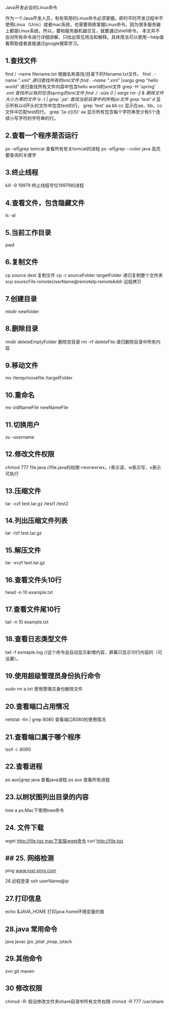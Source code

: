 Java开发必会的Linux命令

作为一个Java开发人员，有些常用的Linux命令必须掌握。即时平时开发过程中不使用Linux（Unix）或者mac系统，也需要熟练掌握Linux命令。因为很多服务器上都是Linux系统。所以，要和服务器机器交互，就要通过shell命令。
本文并不会对所有命令进行详细讲解，只给出常见用法和解释。具体用法可以使用--help查看帮助或者直接通过google搜索学习。

## 1.查找文件
find / -name filename.txt 根据名称查找/目录下的filename.txt文件。
find . -name "*.xml" 递归查找所有的xml文件
find . -name "*.xml" |xargs grep "hello world" 递归查找所有文件内容中包含hello world的xml文件
grep -H 'spring' *.xml 查找所以有的包含spring的xml文件
find ./ -size 0 | xargs rm -f & 删除文件大小为零的文件
ls -l | grep '.jar' 查找当前目录中的所有jar文件
grep 'test' d* 显示所有以d开头的文件中包含test的行。
grep 'test' aa bb cc 显示在aa，bb，cc文件中匹配test的行。
grep '[a-z]\{5\}' aa 显示所有包含每个字符串至少有5个连续小写字符的字符串的行。

## 2.查看一个程序是否运行
ps –ef|grep tomcat 查看所有有关tomcat的进程
ps -ef|grep --color java 高亮要查询的关键字

## 3.终止线程
kill -9 19979 终止线程号位19979的进程

## 4.查看文件，包含隐藏文件
ls -al

## 5.当前工作目录
pwd

## 6.复制文件
cp source dest 复制文件
cp -r sourceFolder targetFolder 递归复制整个文件夹
scp sourecFile romoteUserName@remoteIp:remoteAddr 远程拷贝

## 7.创建目录
mkdir newfolder

## 8.删除目录
rmdir deleteEmptyFolder 删除空目录 rm -rf deleteFile 递归删除目录中所有内容

## 9.移动文件
mv /temp/movefile /targetFolder

## 10.重命名
mv oldNameFile newNameFile

## 11.切换用户
su -username

## 12.修改文件权限
chmod 777 file.java //file.java的权限-rwxrwxrwx，r表示读、w表示写、x表示可执行

## 13.压缩文件
tar -czf test.tar.gz /test1 /test2

## 14.列出压缩文件列表
tar -tzf test.tar.gz

## 15.解压文件
tar -xvzf test.tar.gz

## 16.查看文件头10行
head -n 10 example.txt

## 17.查看文件尾10行
tail -n 10 example.txt

## 18.查看日志类型文件
tail -f exmaple.log //这个命令会自动显示新增内容，屏幕只显示10行内容的（可设置）。

## 19.使用超级管理员身份执行命令
sudo rm a.txt 使用管理员身份删除文件

## 20.查看端口占用情况
netstat -tln | grep 8080 查看端口8080的使用情况

## 21.查看端口属于哪个程序
lsof -i :8080

## 22.查看进程
ps aux|grep java 查看java进程
ps aux 查看所有进程

## 23.以树状图列出目录的内容
tree a
ps:Mac下使用tree命令

## 24. 文件下载
wget http://file.tgz mac下安装wget命令
curl http://file.tgz

## ## 25. 网络检测
ping www.just-ping.com

26.远程登录
ssh userName@ip

## 27.打印信息
echo $JAVA_HOME 打印java home环境变量的值

## 28.java 常用命令
java javac jps ,jstat ,jmap, jstack

## 29.其他命令
svn git maven

## 30 修改权限
chmod -R: 假设修改文件夹share目录中所有文件权限 
chmod -R 777 /usr/share
